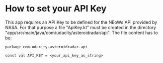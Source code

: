 # How to set your API Key

This app requires an API Key to be defined for the NEoWs API provided by NASA. For that purpose a 
file "ApiKey.kt" must be created in the directory "app/src/main/java/com/udacity/asteroidradar/api".
The file content has to be:

    package com.udacity.asteroidradar.api

    const val API_KEY = <your_api_key_as_string>
